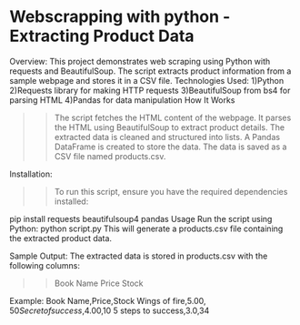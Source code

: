 # Webscrapping with python - Extracting Product Data
Overview:
  This project demonstrates web scraping using Python with requests and BeautifulSoup. The script extracts product information from a sample webpage and stores it in a CSV file.
Technologies Used:
  1)Python
  2)Requests library for making HTTP requests
  3)BeautifulSoup from bs4 for parsing HTML
  4)Pandas for data manipulation
How It Works
>>The script fetches the HTML content of the webpage.
>>It parses the HTML using BeautifulSoup to extract product details.
>>The extracted data is cleaned and structured into lists.
>>A Pandas DataFrame is created to store the data.
>>The data is saved as a CSV file named products.csv.

Installation:
>>To run this script, ensure you have the required dependencies installed:

pip install requests beautifulsoup4 pandas
Usage
Run the script using Python:
python script.py
This will generate a products.csv file containing the extracted product data.

Sample Output:
The extracted data is stored in products.csv with the following columns:
>>Book Name
>>Price
>>Stock

Example:
Book Name,Price,Stock
Wings of fire,$5.00,50
Secret of success,$4.00,10
5 steps to success,3.0,34
